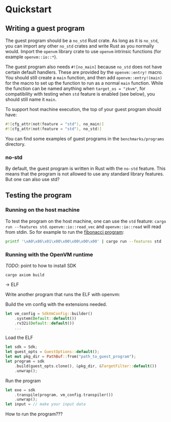 # Quickstart

## Writing a guest program

The guest program should be a `no_std` Rust crate. As long as it is `no_std`, you can import any other
`no_std` crates and write Rust as you normally would. Import the `openvm` library crate to use `openvm` intrinsic functions (for example `openvm::io::*`).

The guest program also needs `#![no_main]` because `no_std` does not have certain default handlers. These are provided by the `openvm::entry!` macro. You should still create a `main` function, and then add `openvm::entry!(main)` for the macro to set up the function to run as a normal `main` function. While the function can be named anything when `target_os = "zkvm"`, for compatibility with testing when `std` feature is enabled (see below), you should still name it `main`.

To support host machine execution, the top of your guest program should have:

```rust
#![cfg_attr(not(feature = "std"), no_main)]
#![cfg_attr(not(feature = "std"), no_std)]
```

You can find some examples of guest programs in the `benchmarks/programs` directory.

### no-std

By default, the guest program is written in Rust with the `no-std` feature. This means that the program is not allowed to use any standard library features.
But one can also use std?

## Testing the program

### Running on the host machine

To test the program on the host machine, one can use the `std` feature: `cargo run --features std`. `openvm::io::read_vec` and `openvm::io::read` will read from stdin. So for example to run the [fibonacci program](https://github.com/openvm-org/openvm/tree/main/benchmarks/programs/fibonacci):

```bash
printf '\xA0\x86\x01\x00\x00\x00\x00\x00' | cargo run --features std
```

### Running with the OpenVM runtime

*TODO*: point to how to install SDK


```
cargo axiom build
```

-> ELF

Write another program that runs the ELF with openvm:

Build the vm config with the extensions needed.

```rust
let vm_config = SdkVmConfig::builder()
    .system(Default::default())
    .rv32i(Default::default())
    ...
```

Load the ELF

```rust
let sdk = Sdk;
let guest_opts = GuestOptions::default();
let mut pkg_dir = PathBuf::from("path_to_guest_program");
let program = sdk
    .build(guest_opts.clone(), &pkg_dir, &TargetFilter::default())
    .unwrap();
```

Run the program

```rust
let exe = sdk
    .transpile(program, vm_config.transpiler())
    .unwrap();
let input = // make your input data
```

How to run the program???